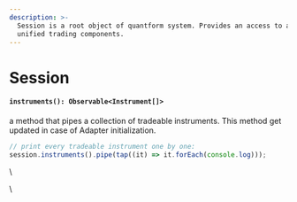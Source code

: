 ```yaml
---
description: >-
  Session is a root object of quantform system. Provides an access to all
  unified trading components.
---
```


# Session

#### `instruments(): Observable<Instrument[]>`

a method that pipes a collection of tradeable instruments. This method get updated in case of Adapter initialization.

```typescript
// print every tradeable instrument one by one:
session.instruments().pipe(tap((it) => it.forEach(console.log)));
```

\


\
